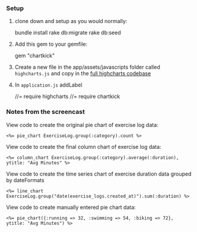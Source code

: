 ### Setup

1) clone down and setup as you would normally:

    bundle install
    rake db:migrate
    rake db:seed

2) Add this gem to your gemfile:

    gem "chartkick"

3) Create a new file in the app/assets/javascripts folder called `highcharts.js` and copy in the [full highcharts codebase](https://code.highcharts.com/highcharts.js)

4) In `application.js` addLabel

    //= require highcharts
    //= require chartkick


### Notes from the screencast

View code to create the original pie chart of exercise log data:

    <%= pie_chart ExerciseLog.group(:category).count %>

View code to create the final column chart of exercise log data:

    <%= column_chart ExerciseLog.group(:category).average(:duration), ytitle: "Avg Minutes" %>

View code to create the time series chart of exercise duration data grouped by dateFormats

    <%= line_chart ExerciseLog.group("date(exercise_logs.created_at)").sum(:duration) %>

View code to create manually entered pie chart data:

    <%= pie_chart({:running => 32, :swimming => 54, :biking => 72}, ytitle: "Avg Minutes") %>

